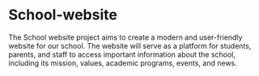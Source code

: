 # School-website
 The School website project aims to create a modern and user-friendly website for our school. The website will serve as a platform for students, parents, and staff to access important information about the school, including its mission, values, academic programs, events, and news.
